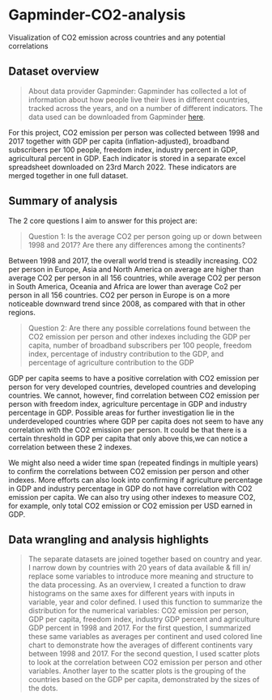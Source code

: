 # Gapminder-CO2-analysis
Visualization of CO2 emission across countries and any potential correlations

## Dataset overview

> About data provider Gapminder: Gapminder has collected a lot of information about how people live their lives in different countries, tracked across the years, and on a number of different indicators. The data used can be downloaded from Gapminder [here](https://www.gapminder.org/data/).


For this project, CO2 emission per person was collected between 1998 and 2017 together with GDP per capita (inflation-adjusted), broadband subscribers per 100 people, freedom index, industry percent in GDP, agricultural percent in GDP. Each indicator is stored in a separate excel spreadsheet downloaded on 23rd March 2022. These indicators are merged together in one full dataset.



## Summary of analysis

The 2 core questions I aim to answer for this project are:

> Question 1: Is the average CO2 per person going up or down between 1998 and 2017? Are there any differences among the continents?

Between 1998 and 2017, the overall world trend is steadily increasing. CO2 per person in Europe, Asia and North America on average are higher than average CO2 per person in all 156 countries, while average CO2 per person in South America, Oceania and Africa are lower than average Co2 per person in all 156 countries. CO2 per person in Europe is on a more noticeable downward trend since 2008, as compared with that in other regions.

> Question 2: Are there any possible correlations found between the CO2 emission per person and other indexes including the GDP per capita, number of broadband subscribers per 100 people, freedom index, percentage of industry contribution to the GDP, and percentage of agriculture contribution to the GDP

GDP per capita seems to have a positive correlation with CO2 emission per person for very developed countries, developed countries and developing countries. We cannot, however, find correlation between CO2 emission per person with freedom index, agriculture percentage in GDP and industry percentage in GDP. Possible areas for further investigation lie in the underdeveloped countries where GDP per capita does not seem to have any correlation with the CO2 emission per person. It could be that there is a certain threshold in GDP per capita that only above this,we can notice a correlation between these 2 indexes.

We might also need a wider time span (repeated findings in multiple years) to confirm the correlations between CO2 emission per person and other indexes. More efforts can also look into confirming if agriculture percentage in GDP and industry percentage in GDP do not have correlation with CO2 emission per capita. We can also try using other indexes to measure CO2, for example, only total CO2 emission or CO2 emission per USD earned in GDP.

## Data wrangling and analysis highlights

> The separate datasets are joined together based on country and year.
I narrow down by countries with 20 years of data available & fill in/ replace some variables to introduce more meaning and structure to the data processing.
As an overview, I created a function to draw histograms on the same axes for different years with inputs in variable, year and color defined.
I used this function to summarize the distribution for the numerical variables: CO2 emission per person, GDP per capita, freedom index, industry GDP percent and agriculture GDP
percent in 1998 and 2017.
For the first question, I summarized these same variables as averages per continent and used colored line chart to demonstrate how the averages of different continents vary between 1998 and 2017.
For the second question, I used scatter plots to look at the correlation between CO2 emission per person and other variables. Another layer to the scatter plots is the grouping of the countries based on the GDP per capita, demonstrated by the sizes of the dots.
